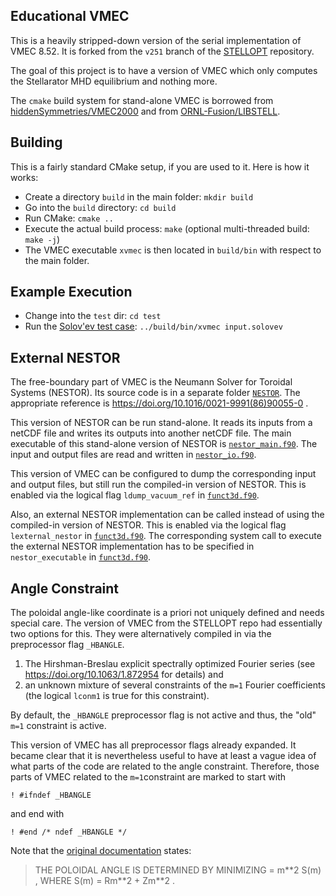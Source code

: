 ## Educational VMEC

This is a heavily stripped-down version of the serial implementation of VMEC 8.52.
It is forked from the `v251` branch of the [STELLOPT](https://github.com/PrincetonUniversity/STELLOPT) repository.

The goal of this project is to have a version of VMEC
which only computes the Stellarator MHD equilibrium and nothing more.

The `cmake` build system for stand-alone VMEC is borrowed
from [hiddenSymmetries/VMEC2000](https://github.com/hiddenSymmetries/VMEC2000)
and from [ORNL-Fusion/LIBSTELL](https://github.com/ORNL-Fusion/LIBSTELL).

## Building
This is a fairly standard CMake setup, if you are used to it.
Here is how it works:
 * Create a directory `build` in the main folder: `mkdir build`
 * Go into the `build` directory: `cd build`
 * Run CMake: `cmake ..`
 * Execute the actual build process: `make` (optional multi-threaded build: `make -j`)
 * The VMEC executable `xvmec` is then located in `build/bin` with respect to the main folder.
 
## Example Execution
 * Change into the `test` dir: `cd test`
 * Run the [Solov'ev test case](https://princetonuniversity.github.io/FOCUS/notes/Coil_design_codes_benchmark.html#Equiblirium--): `../build/bin/xvmec input.solovev`

## External NESTOR
The free-boundary part of VMEC is the Neumann Solver for Toroidal Systems (NESTOR).
Its source code is in a separate folder [`NESTOR`](src/NESTOR).
The appropriate reference is https://doi.org/10.1016/0021-9991(86)90055-0 .

This version of NESTOR can be run stand-alone. It reads its inputs from a netCDF file and writes its outputs into another netCDF file.
The main executable of this stand-alone version of NESTOR is [`nestor_main.f90`](src/NESTOR/nestor_main.f90).
The input and output files are read and written in [`nestor_io.f90`](src/NESTOR/data/nestor_io.f90).

This version of VMEC can be configured to dump the corresponding input and output files, but still run the compiled-in version of NESTOR.
This is enabled via the logical flag `ldump_vacuum_ref` in [`funct3d.f90`](src/funct3d.f90).

Also, an external NESTOR implementation can be called instead of using the compiled-in version of NESTOR.
This is enabled via the logical flag `lexternal_nestor` in [`funct3d.f90`](src/funct3d.f90).
The corresponding system call to execute the external NESTOR implementation has to be specified in
`nestor_executable` in [`funct3d.f90`](src/funct3d.f90).

## Angle Constraint
The poloidal angle-like coordinate is a priori not uniquely defined and needs special care.
The version of VMEC from the STELLOPT repo had essentially two options for this.
They were alternatively compiled in via the preprocessor flag `_HBANGLE`.

1. The Hirshman-Breslau explicit spectrally optimized Fourier series (see https://doi.org/10.1063/1.872954 for details) and
2. an unknown mixture of several constraints of the `m=1` Fourier coefficients (the logical `lconm1` is true for this constraint).

By default, the `_HBANGLE` preprocessor flag is not active and thus, the "old" `m=1` constraint is active.

This version of VMEC has all preprocessor flags already expanded.
It became clear that it is nevertheless useful to have at least a vague idea of what parts of the code are related to the angle constraint.
Therefore, those parts of VMEC related to the `m=1`constraint are marked to start with 

```Fortran
! #ifndef _HBANGLE
```

and end with


```Fortran
! #end /* ndef _HBANGLE */
```

Note that the [original documentation](https://github.com/jonathanschilling/educational_VMEC/blob/master/vmec_info.md) states:
> THE POLOIDAL ANGLE IS DETERMINED BY MINIMIZING <M> = m\*\*2 S(m) , WHERE S(m) = Rm\*\*2 + Zm\*\*2 .
